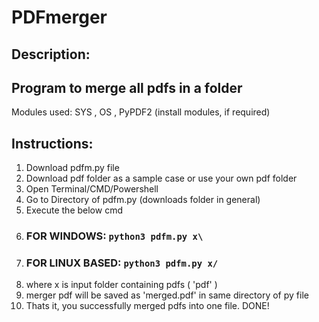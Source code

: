 # PDFmerger
## Description:
 ## Program to merge all pdfs in a folder
 Modules used: SYS , OS , PyPDF2
 (install modules, if required)
## Instructions:
1) Download pdfm.py file
2) Download pdf folder as a sample case or use your own pdf folder
3) Open Terminal/CMD/Powershell
4) Go to Directory of pdfm.py (downloads folder in general)
5) Execute the below cmd
6) ### FOR WINDOWS: ```python3 pdfm.py x\```
7) ### FOR LINUX BASED: ```python3 pdfm.py x/``` 
8) where x is input folder containing pdfs ( 'pdf' )
9) merger pdf will be saved as 'merged.pdf' in same directory of py file
10) Thats it, you successfully merged pdfs into one file. DONE!
